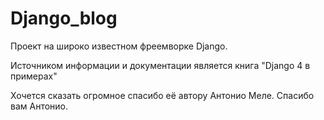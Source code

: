 # Django_blog
Проект на широко известном фреемворке Django.

Источником информации и документации является книга "Django 4 в примерах"

Хочется сказать огромное спасибо её автору Антонио Меле.
Спасибо вам Антонио.
